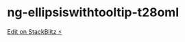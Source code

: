 # ng-ellipsiswithtooltip-t28oml

[Edit on StackBlitz ⚡️](https://stackblitz.com/edit/ng-ellipsiswithtooltip-t28oml)